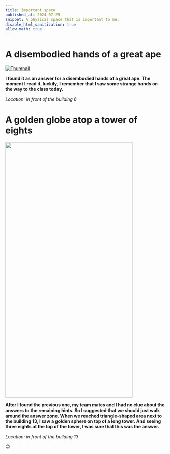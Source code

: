 ```yaml
---
title: Important space
published_at: 2024-07-25
snippet: A physical space that is important to me.
disable_html_sanitization: true
allow_math: true
---
```


# A disembodied hands of a great ape


[![Thumnail](tn.png "Important Space")](https://drive.google.com/file/d/1F1RqhwSOiU6tp8DDwAwhZ8NExoXsadqt/view?usp=sharing)

**I found it as an answer for a disembodied hands of a great ape. The moment I read it, luckily, I remember that I saw some strange hands on the way to the class today.**

*Location: in front of the building 6*

# A golden globe atop a tower of eights

<img src="golden.png" width="400" height="800">

**After I found the previous one, my team mates and I had no clue about the answers to the remaining hints. So I suggested that we should just walk around the answer zone. When we reached triangle-shaped area next to the building 13, I saw a golden sphere on top of a long tower. And seeing three eights at the top of the tower, I was sure that this was the answer.**

*Location: in front of the building 13*







😊